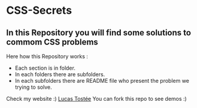 # CSS-Secrets
## In this Repository you will find some solutions to commom CSS problems
Here how this Repository works :
* Each section is in folder.
* In each folders there are subfolders.
* In each subfolders there are README file who present the problem we trying to solve.

Check my website :)
[Lucas Tostée](https://www.lucas-tostee.com)
You can fork this repo to see demos :)
